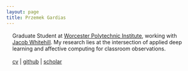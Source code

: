 ```yaml
---
layout: page
title: Przemek Gardias
---
```


<div class="fp" markdown=0>
	<div class="circletag style="height: 12rem; width: 12rem; border-radius: 50% 50% 50% 50%; margin: 2rem; flex: 0 0 12rem;""
		<img class="circletag" src="{{site.url}}/assets/profile.jpg" alt="Profile">
	</div>
	<p style="margin: 1rem; flex: 1 1 40%">
		Graduate Student at <a href="https://web.cs.wpi.edu/">Worcester Polytechnic Institute</a>, working with <a href="https://users.wpi.edu/~jrwhitehill/">Jacob Whitehill</a>. My research lies at the intersection of applied deep learning and affective computing for classroom observations.
		<br>
		<br>
		<a href="{{ site.baseurl }}/pdf/cv.pdf">cv</a> | <a href="https://github.com/pgardias">github</a> | <a href="https://scholar.google.com/citations?user=LpoiVbkAAAAJ">scholar</a>
	</p>
</div>
